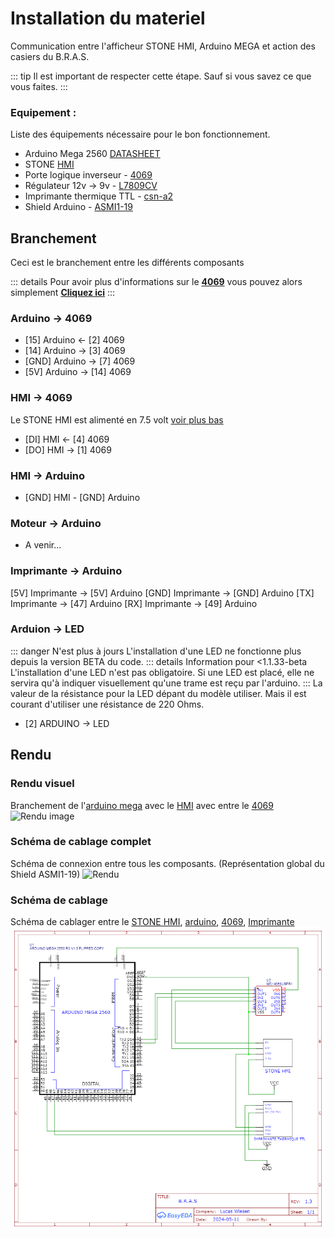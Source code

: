 # Installation du materiel
Communication entre l'afficheur STONE HMI, Arduino MEGA et action des casiers du B.R.A.S.

::: tip
Il est important de respecter cette étape. Sauf si vous savez ce que vous faites.
:::

### Equipement :
Liste des équipements nécessaire pour le bon fonctionnement.
- Arduino Mega 2560 [DATASHEET](/composants/arduino)
- STONE [HMI](/composants/hmi)
- Porte logique inverseur - [4069](/composants/4069)
- Régulateur 12v -> 9v - [L7809CV](/composants/L7809CV)
- Imprimante thermique TTL - [csn-a2](/composants/csn-a2)
- Shield Arduino - [ASMI1-19](/composants/ASMI1-19)
## Branchement
Ceci est le branchement entre les différents composants

::: details
Pour avoir plus d'informations sur le [**4069**](/composants/4069) vous pouvez alors simplement [**Cliquez ici**](/composants/4069)
:::

### Arduino -> 4069
- [15] Arduino <- [2] 4069
- [14] Arduino -> [3] 4069
- [GND] Arduino -> [7] 4069
- [5V] Arduino -> [14] 4069

### HMI -> 4069
Le STONE HMI est alimenté en 7.5 volt [voir plus bas](#schema-de-cablage)
- [DI] HMI <- [4] 4069 
- [DO] HMI -> [1] 4069

### HMI -> Arduino
- [GND] HMI - [GND] Arduino

### Moteur -> Arduino
- A venir...

### Imprimante -> Arduino
[5V] Imprimante -> [5V] Arduino
[GND] Imprimante -> [GND] Arduino
[TX] Imprimante -> [47] Arduino
[RX] Imprimante -> [49] Arduino

### Arduion -> LED
::: danger N'est plus à jours
L'installation d'une LED ne fonctionne plus depuis la version BETA du code.
::: details Information pour <1.1.33-beta
L'installation d'une LED n'est pas obligatoire. Si une LED est placé, elle ne servira qu'à indiquer visuellement qu'une trame est reçu par l'arduino.
:::
La valeur de la résistance pour la LED dépant du modèle utiliser. Mais il est courant d'utiliser une résistance de 220 Ohms.

- [2] ARDUINO -> LED

## Rendu

### Rendu visuel 
Branchement de l'[arduino mega](/composants/arduino.md) avec le [HMI](/composants/hmi.md) avec entre le [4069](/composants/4069.md) 
![Rendu image](https://raw.githubusercontent.com/kerogs/bras/refs/heads/main/assets/Cablage_photo.jpg)

### Schéma de cablage complet
Schéma de connexion entre tous les composants. (Représentation global du Shield ASMI1-19)
![Rendu](https://src.ks-infintie.fr/bras/proteus-prev1.png)

### Schéma de cablage <Badge type="info" text="easyEDA" />
Schéma de cablager entre le [STONE HMI](/composants/hmi), [arduino](/composants/arduino),  [4069](/composants/4069), [Imprimante](/composants/csn-a2) 
![Rendu image](https://raw.githubusercontent.com/kerogs/bras/refs/heads/main/assets/Schematic_bras_2024-05-11.png)
